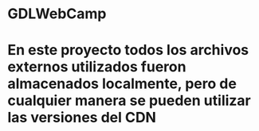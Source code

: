 # GDLWebCamp

# En este proyecto todos los archivos externos utilizados fueron almacenados localmente, pero de cualquier manera se pueden utilizar las versiones del CDN
